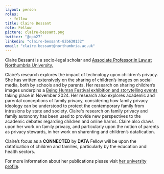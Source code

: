 ```yaml
---
layout: person
roles:
  - fellow
title: Claire Bessant
role: Fellow
picture: claire-bessant.png
twitter: "@cpb27"
linkedin: "claire-bessant-82b630132"
email: "claire.bessant@northumbria.ac.uk"
---
```

Claire Bessant is a socio-legal scholar and [Associate Professor in Law at Northumbria University.](https://www.northumbria.ac.uk/about-us/our-staff/b/claire-bessant/)

<!--more-->

Claire’s research explores the impact of technology upon children’s privacy. She has written extensively on the sharing of children’s images on social media, both by schools and by parents. Her research on sharing children’s images underpins a [Being Human Festival exhibition and storytelling events](https://www.beinghumanfestival.org/events/picture-20-years-facebook-120-years-photography) taking place in November 2024.  Her research also explores academic and parental conceptions of family privacy, considering how family privacy ideology can be understood to protect the contemporary family from intrusions by state and society. Claire's research on family privacy and family autonomy has been used to provide new perspectives to the academic debates regarding children and online harms. Claire also draws upon her work on family privacy, and particularly upon the notion of parents as privacy stewards, in her work on sharenting and children’s datafication.

Claire’s focus as a **CONNECTED** by **DATA** Fellow will be upon the datafication of children and families, particularly by the education and health sectors. 

For more information about her publications please visit [her university profile](https://www.northumbria.ac.uk/about-us/our-staff/b/claire-bessant/).